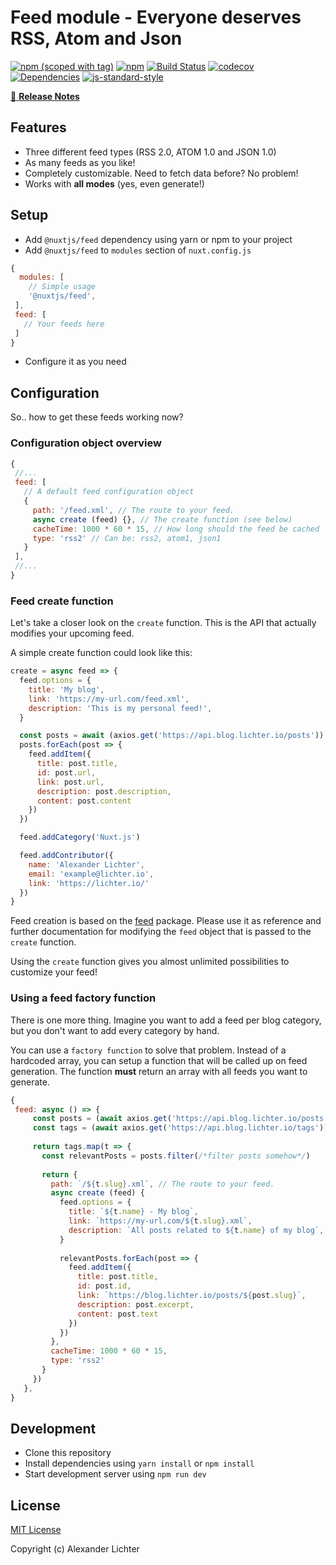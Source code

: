 # Feed module - Everyone deserves RSS, Atom and Json
[![npm (scoped with tag)](https://img.shields.io/npm/v/@nuxtjs/feed/latest.svg?style=flat-square)](https://npmjs.com/package/@nuxtjs/feed)
[![npm](https://img.shields.io/npm/dt/@nuxtjs/feed.svg?style=flat-square)](https://npmjs.com/package/@nuxtjs/feed)
[![Build Status](https://travis-ci.org/nuxt-community/feed-module.svg?branch=master)](https://travis-ci.org/nuxt-community/feed-module)
[![codecov](https://codecov.io/gh/nuxt-community/feed-module/branch/master/graph/badge.svg)](https://codecov.io/gh/nuxt-community/feed-module)
[![Dependencies](https://david-dm.org/nuxt-community/feed-module/status.svg?style=flat-square)](https://david-dm.org/nuxt-community/feed-module)
[![js-standard-style](https://img.shields.io/badge/code_style-standard-brightgreen.svg?style=flat-square)](http://standardjs.com)

> 

[📖 **Release Notes**](./CHANGELOG.md)

## Features

* Three different feed types (RSS 2.0, ATOM 1.0 and JSON 1.0)
* As many feeds as you like!
* Completely customizable. Need to fetch data before? No problem!
* Works with **all modes** (yes, even generate!)

## Setup

- Add `@nuxtjs/feed` dependency using yarn or npm to your project
- Add `@nuxtjs/feed` to `modules` section of `nuxt.config.js`

```js
{
  modules: [
    // Simple usage
    '@nuxtjs/feed',
 ],
 feed: [
   // Your feeds here
 ]
}
```

- Configure it as you need

## Configuration

So.. how to get these feeds working now?

### Configuration object overview

```js
{
 //...
 feed: [
   // A default feed configuration object
   {
     path: '/feed.xml', // The route to your feed.
     async create (feed) {}, // The create function (see below)
     cacheTime: 1000 * 60 * 15, // How long should the feed be cached
     type: 'rss2' // Can be: rss2, atom1, json1
   }
 ],
 //...
}
```

### Feed create function

Let's take a closer look on the `create` function. This is the API that 
actually modifies your upcoming feed.

A simple create function could look like this:

```js
create = async feed => {
  feed.options = {
    title: 'My blog',
    link: 'https://my-url.com/feed.xml',
    description: 'This is my personal feed!',
  }

  const posts = await (axios.get('https://api.blog.lichter.io/posts')).data
  posts.forEach(post => {
    feed.addItem({
      title: post.title,
      id: post.url,
      link: post.url,
      description: post.description,
      content: post.content
    })
  })

  feed.addCategory('Nuxt.js')

  feed.addContributor({
    name: 'Alexander Lichter',
    email: 'example@lichter.io',
    link: 'https://lichter.io/'
  })
}
```

Feed creation is based on the [feed](https://github.com/jpmonette/feed) package.
Please use it as reference and further documentation for modifying the `feed` object
that is passed to the `create` function.

Using the `create` function gives you almost unlimited possibilities to customize your feed!

### Using a feed factory function

There is one more thing. Imagine you want to add a feed per blog category, but you don't want
to add every category by hand.

You can use a `factory function` to solve that problem. Instead of a hardcoded array, you can setup
a function that will be called up on feed generation. The function **must** return an array with all
feeds you want to generate.

```js
{
 feed: async () => {
     const posts = (await axios.get('https://api.blog.lichter.io/posts')).data
     const tags = (await axios.get('https://api.blog.lichter.io/tags')).data
     
     return tags.map(t => {
       const relevantPosts = posts.filter(/*filter posts somehow*/)
 
       return {
         path: `/${t.slug}.xml`, // The route to your feed.
         async create (feed) {
           feed.options = {
             title: `${t.name} - My blog`,
             link: `https://my-url.com/${t.slug}.xml`,
             description: `All posts related to ${t.name} of my blog`,
           }
 
           relevantPosts.forEach(post => {
             feed.addItem({
               title: post.title,
               id: post.id,
               link: `https://blog.lichter.io/posts/${post.slug}`,
               description: post.excerpt,
               content: post.text
             })
           })
         },
         cacheTime: 1000 * 60 * 15,
         type: 'rss2'
       }
     })
   },
}
```


## Development

- Clone this repository
- Install dependencies using `yarn install` or `npm install`
- Start development server using `npm run dev`

## License

[MIT License](./LICENSE)

Copyright (c) Alexander Lichter
